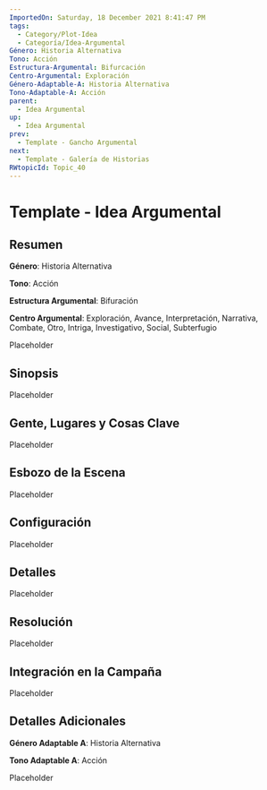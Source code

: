 ```yaml
---
ImportedOn: Saturday, 18 December 2021 8:41:47 PM
tags:
  - Category/Plot-Idea
  - Categoría/Idea-Argumental
Género: Historia Alternativa
Tono: Acción
Estructura-Argumental: Bifurcación
Centro-Argumental: Exploración
Género-Adaptable-A: Historia Alternativa
Tono-Adaptable-A: Acción
parent:
  - Idea Argumental
up:
  - Idea Argumental
prev:
  - Template - Gancho Argumental
next:
  - Template - Galería de Historias
RWtopicId: Topic_40
---
```

# Template - Idea Argumental
## Resumen
**Género**: Historia Alternativa

**Tono**: Acción

**Estructura Argumental**: Bifuración

**Centro Argumental**: Exploración, Avance, Interpretación, Narrativa, Combate, Otro, Intriga, Investigativo, Social, Subterfugio

Placeholder

## Sinopsis
Placeholder

## Gente, Lugares y Cosas Clave
Placeholder

## Esbozo de la Escena
Placeholder

## Configuración
Placeholder

## Detalles
Placeholder

## Resolución
Placeholder

## Integración en la Campaña
Placeholder

## Detalles Adicionales
**Género Adaptable A**: Historia Alternativa

**Tono Adaptable A**: Acción

Placeholder

